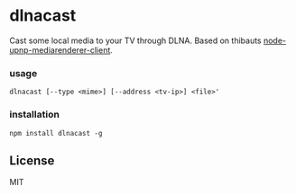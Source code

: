 # dlnacast

Cast some local media to your TV through DLNA.
Based on thibauts [node-upnp-mediarenderer-client](https://github.com/thibauts/node-upnp-mediarenderer-client).

### usage

```
dlnacast [--type <mime>] [--address <tv-ip>] <file>'
```

### installation

`npm install dlnacast -g`


## License
MIT

